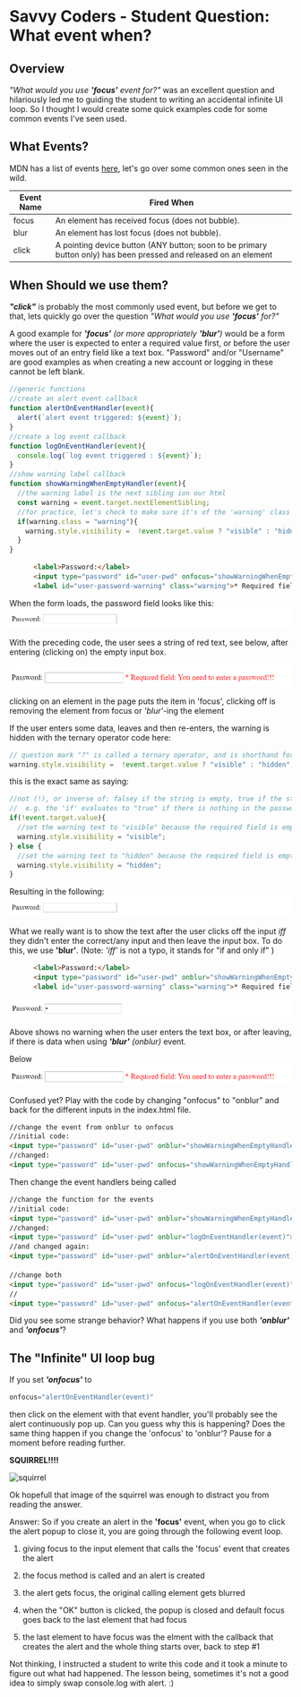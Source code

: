 # Savvy Coders - Student Question: What event when?

## Overview

*"What would you use **'focus'** event for?"* was an excellent question and hilariously led me to guiding the student to writing an accidental infinite UI loop. So I thought I would create some quick examples code for some common events I've seen used.

## What Events?

MDN has a list of events [here](https://developer.mozilla.org/en-US/docs/Web/Events), let's go over some common ones seen in the wild.

| Event Name  | Fired When  |
|---|---|
| focus | An element has received focus (does not bubble). |
| blur |  An element has lost focus (does not bubble). |
| click | A pointing device button (ANY button; soon to be primary button only) has been pressed and released on an element |

## When Should we use them?

***"click"*** is probably the most commonly used event, but before we get to that, lets quickly go over the question *"What would you use **'focus'** for?"*

A good example for ***'focus'*** *(or more appropriately **'blur'**)* would be a form where the user is expected to enter a required value first, or before the user moves out of an entry field like a text box. "Password" and/or "Username" are good examples as when creating a new account or logging in these cannot be left blank.


```javascript
//generic functions
//create an alert event callback
function alertOnEventHandler(event){
  alert(`alert event triggered: ${event}`);
}
//create a log event callback
function logOnEventHandler(event){
  console.log(`log event triggered : ${event}`);
}
//show warning label callback
function showWarningWhenEmptyHandler(event){
  //the warning label is the next sibling ion our html
  const warning = event.target.nextElementSibling;
  //for practice, let's check to make sure it's of the 'warning' class
  if(warning.class = "warning"){
    warning.style.visibility =  !event.target.value ? "visible" : "hidden";
  }
}
```

```html
      <label>Password:</label>
      <input type="password" id="user-pwd" onfocus="showWarningWhenEmptyHandler(event)">
      <label id="user-password-warning" class="warning">* Required field: You need to enter a password!!!</label><br><br>
```
When the form loads, the password field looks like this:
![empty password, warning](images/password-no-value-no-warn.png)

With the preceding code, the user sees a string of red text, see below, after entering (clicking on) the empty input box.

![empty password, warning](images/password-no-value-warn.png)

clicking on an element in the page puts the item in 'focus', clicking off is removing the element from focus or *'blur'*-ing the element

If the user enters some data, leaves and then re-enters, the warning is hidden with the ternary operator code here:

```javascript
// question mark "?" is called a ternary operator, and is shorthand for simple if statements. let <some variable> = <conditional> ? <result returned if true> : <result returned if false>
warning.style.visibility =  !event.target.value ? "visible" : "hidden";
```

this is the exact same as saying:

```javascript
//not (!), or inverse of: falsey if the string is empty, true if the string has data
//  e.g. the 'if' evaluates to "true" if there is nothing in the password box
if(!event.target.value){
  //set the warning text to "visible" because the required field is empty
  warning.style.visibility = "visible";
} else {
  //set the warning text to "hidden" because the required field is empty
  warning.style.visibility = "hidden";
}

```

Resulting in the following:
![empty password, warning](images/password-no-value-no-warn.png)

What we really want is to show the text after the user clicks off the input *iff* they didn't enter the correct/any input and then leave the input box.  To do this, we use **'blur'**. (Note: *'iff'* is not a typo, it stands for "if and only if" )

```html
      <label>Password:</label>
      <input type="password" id="user-pwd" onblur="showWarningWhenEmptyHandler(event)">
      <label id="user-password-warning" class="warning">* Required field: You need to enter a password!!!</label><br><br>
```

![empty password, warning](images/password-value-no-warn.png)

Above shows no warning when the user enters the text box, or after leaving, if there is data when using ***'blur'*** *(onblur)* event.

Below
![empty password, warning](images/password-no-value-warn.png)

Confused yet? Play with the code by changing "onfocus" to "onblur" and back for the different inputs in the index.html file.
```html
//change the event from onblur to onfocus
//initial code:
<input type="password" id="user-pwd" onblur="showWarningWhenEmptyHandler(event)">
//changed:
<input type="password" id="user-pwd" onfocus="showWarningWhenEmptyHandler(event)">
```

Then change the event handlers being called
```html
//change the function for the events
//initial code:
<input type="password" id="user-pwd" onblur="showWarningWhenEmptyHandler(event)">
//changed:
<input type="password" id="user-pwd" onblur="logOnEventHandler(event)">
//and changed again:
<input type="password" id="user-pwd" onblur="alertOnEventHandler(event)">

//change both
<input type="password" id="user-pwd" onfocus="logOnEventHandler(event)">
//
<input type="password" id="user-pwd" onfocus="alertOnEventHandler(event)">

```

Did you see some strange behavior? What happens if you use both ***'onblur'*** and ***'onfocus'***?

##  The "Infinite" UI loop bug

If you set ***'onfocus'*** to
```javascript
onfocus="alertOnEventHandler(event)"
```
then click on the element with that event handler, you'll probably see the alert continuously pop up. Can you guess why this is happening? Does the same thing happen if you change the 'onfocus' to 'onblur'? Pause for a moment before reading further.

**SQUIRREL!!!!**

![squirrel](https://images.pexels.com/photos/47547/squirrel-animal-cute-rodents-47547.jpeg?cs=srgb&dl=brown-squirrel-47547.jpg&fm=jpg)

Ok hopefull that image of the squirrel was enough to distract you from reading the answer.

Answer: So if you create an alert in the **'focus'** event, when you go to click the alert popup to close it, you are going through the following event loop.

1) giving focus to the input element that calls the 'focus' event that creates the alert

2) the focus method is called and an alert is created

3) the alert gets focus, the original calling element gets blurred

4) when the "OK" button is clicked, the popup is closed and default focus goes back to the last element that had focus

5) the last element to have focus was the elment with the callback that creates the alert and the whole thing starts over, back to step #1

Not thinking, I instructed a student to write this code and it took a minute to figure out what had happened. The lesson being, sometimes it's not a good idea to simply swap console.log with alert. :)
